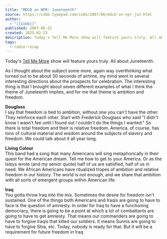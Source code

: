 ```yaml
---
title: "MDCB on NPR: Juneteenth"
source: https://cobb.typepad.com/cobb/2007/06/mdcb-on-npr-jun.html
author:
  - "[[Cobb]]"
published: 2007-06-22
created: 2025-02-23
description: Today's Tell Me More show will feature yours truly. All about Juneteenth. As I thought about the subject some more, again way overthinking what turned out to be about 30 seconds of airtime, my mind went in several interesting directions...
tags:
  - radio-recap
---
```

Today's [Tell Me More](http://www.npr.org/blogs/tellmemore/) show will feature yours truly. All about Juneteenth.

As I thought about the subject some more, again way overthinking what turned out to be about 30 seconds of airtime, my mind went in several interesting directions about the prospects for celebration. The interesting thing is that I brought about seven different examples of what I think the theme of Juneteenth implies, and for me that theme is ambition and freedom.

**Douglass**  
I say that freedom is tied to ambition, without one you can't have the other. They reinforce each other. Start with Frederick Douglass who said "I didn't know I wasn't fee until I found out I couldn't do the things I wanted." So there is total freedom and their is relative freedom. America, of course, has tons of cultural material and wisdom around the subjects of slavery and freedom. We could talk about it all year long.

**Living Colour**  
This band had a song that many Americans will sing metaphorically in their quest for the American dream. Tell me how to get to your America. Or as the Isleys wrote (and my senior quote) half of us are satisfied, half of us in need. We African Americans have ritualized tropes of ambition and relative freedom in our history. The world is not enough, and we share that ambition with all sorts of emergent groups within American life.

**Iraq**  
You gotta throw Iraq into the mix. Sometimes the desire for freedom isn't sustained. One of the things both Americans and Iraqis are going to have to face is the question of amnesty. In order for Iraq to have a functioning democracy, there is going to be a point at which a lot of combattants are going to have to get amnesty. That means our commanders are going to have to forgive Iraqis that killed our soldiers. It means Sunnis are going to have to forgive Shia, etc. Today, nobody is ready for that. But it will be a requirement for future freedom in Iraq.
